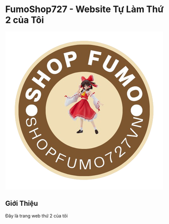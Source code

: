 # FumoShop727 - Website Tự Làm Thứ 2 của Tôi

![FumoShop727 Logo](/img/logo.png)

## Giới Thiệu
Đây là trang web thứ 2 của tôi

